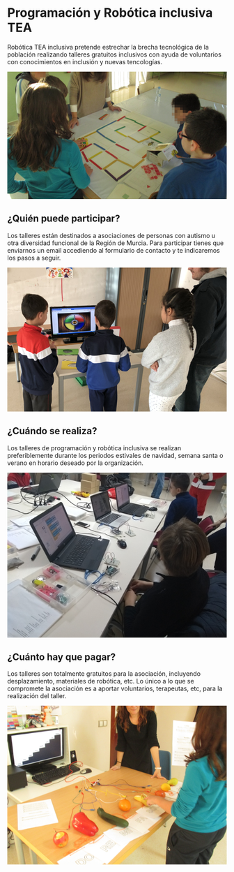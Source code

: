 # Programación y Robótica inclusiva TEA

Robótica TEA inclusiva pretende estrechar la brecha tecnológica de la población realizando talleres gratuitos inclusivos con ayuda de voluntarios con conocimientos en inclusión y nuevas tencologías.

![](images/1.png)

## ¿Quién puede participar?

Los talleres están destinados a asociaciones de personas con autismo u otra diversidad funcional de la Región de Murcia. Para participar tienes que enviarnos un email accediendo al formulario de contacto y te indicaremos los pasos a seguir.

![](images/2.png)

## ¿Cuándo se realiza?

Los talleres de programación y robótica inclusiva se realizan preferiblemente durante los periodos estivales de navidad, semana santa o verano en horario deseado por la organización.

![](images/3.png)

## ¿Cuánto hay que pagar?

Los talleres son totalmente gratuitos para la asociación, incluyendo desplazamiento, materiales de robótica, etc. Lo único a lo que se compromete la asociación es a aportar voluntarios, terapeutas, etc, para la realización del taller.

![](images/4.png)
